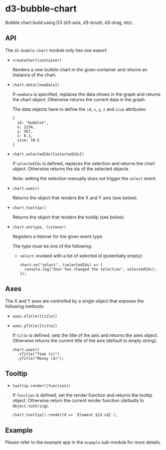 d3-bubble-chart
===============

Bubble chart build using D3 (d3-axis, d3-brush, d3-drag, etc).

API
---

The `d3-bubble-chart` module only has one export:

* `createChart(container)`

  Renders a new bubble chart in the given container and returns an instance of the chart.

* `chart.data([newData])`

  If `newData` is specified, replaces the data shows in the graph and returns the chart object.
  Otherwise returns the current data in the graph.

  The data objects have to define the `id`, `x`, `y`, `z` and `size` attributes:

      {
        id: "bubble1",
        x: 1234,
        y: 567,
        z: 0.1,
        size: 10.5
      }

* `chart.selectedIds([selectedIds])`

  If `selectedIds` is defined, replaces the selection and returns the chart object.
  Otherwise returns the ids of the selected objects. 
  
  Note: setting the selection manually does not trigger the `select` event.

* `chart.axes()`

  Returns the object that renders the X and Y axis (see below).

* `chart.tooltip()`

  Returns the object that renders the tooltip (see below).

* `chart.on(type, listener)`

  Registers a listener for the given event type.

  The type must be one of the following:

  * `select`: invoked with a list of selected id (potentially empty):

        chart.on("select", (selectedIds) => {
          console.log("User has changed the selection", selectedIds);
        });

Axes
----

The X and Y axes are controlled by a single object that exposes the following methods: 

* `axes.xTitle([title])`
* `axes.yTitle([title])`

  If `title` is defined, sets the title of the axis and returns the axes object.
  Otherwise returns the current title of the axis (default to empty string).

      chart.axes()
        .xTitle("Time (s)")
        .yTitle("Money ($)");

Tooltip
-------

* `tooltip.render([function])`

  If `function` is defined, set the render function and returns the tooltip object.
  Otherwise return the current render function (defaults to `Object.toString`).

      chart.tooltip().render(d => `Element ${d.id}`);

Example
-------

Please refer to the example app in the `example` sub-module for more details.
